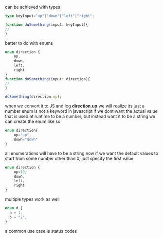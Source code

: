 can be achieved with types
```ts
type keyInput="up"|"down"|"left"|"right";

function doSomething(input: keyInput){
//
}
```
better to do with enums
```ts
enum direction {
	up,
	down,
	left,
	right
}
function doSomething(input: direction){
// 
}

doSomething(direction.up); 
```

when we convert it to JS and log **direction.up** we will realize its just a number
enum is not a keyword in javascript
if we dont want the actual value that is used at runtime to be a number, but instead want it to be a string we can create the enum like so
```ts
enum direction{
	up="up",
	down="down"
}
```
all enumerations will have to be a string now
if we want the default values to start from some number other than 0, just specify the first value
```ts
enum direction {
	up=10,
	down,
	left,
	right
}
```
multiple types work as well
```ts
enum d {
  a = 1,
  b = "2",
}
```
a common use case is status codes